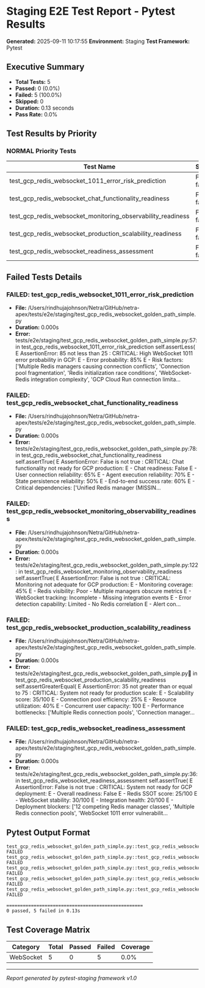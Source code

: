 # Staging E2E Test Report - Pytest Results

**Generated:** 2025-09-11 10:17:55
**Environment:** Staging
**Test Framework:** Pytest

## Executive Summary

- **Total Tests:** 5
- **Passed:** 0 (0.0%)
- **Failed:** 5 (100.0%)
- **Skipped:** 0
- **Duration:** 0.13 seconds
- **Pass Rate:** 0.0%

## Test Results by Priority

### NORMAL Priority Tests

| Test Name | Status | Duration | File |
|-----------|--------|----------|------|
| test_gcp_redis_websocket_1011_error_risk_prediction | FAIL failed | 0.000s | test_gcp_redis_websocket_golden_path_simple.py |
| test_gcp_redis_websocket_chat_functionality_readiness | FAIL failed | 0.000s | test_gcp_redis_websocket_golden_path_simple.py |
| test_gcp_redis_websocket_monitoring_observability_readiness | FAIL failed | 0.000s | test_gcp_redis_websocket_golden_path_simple.py |
| test_gcp_redis_websocket_production_scalability_readiness | FAIL failed | 0.000s | test_gcp_redis_websocket_golden_path_simple.py |
| test_gcp_redis_websocket_readiness_assessment | FAIL failed | 0.000s | test_gcp_redis_websocket_golden_path_simple.py |

## Failed Tests Details

### FAILED: test_gcp_redis_websocket_1011_error_risk_prediction
- **File:** /Users/rindhujajohnson/Netra/GitHub/netra-apex/tests/e2e/staging/test_gcp_redis_websocket_golden_path_simple.py
- **Duration:** 0.000s
- **Error:** tests/e2e/staging/test_gcp_redis_websocket_golden_path_simple.py:57: in test_gcp_redis_websocket_1011_error_risk_prediction
    self.assertLess(
E   AssertionError: 85 not less than 25 : CRITICAL: High WebSocket 1011 error probability in GCP:
E     - Error probability: 85%
E     - Risk factors: ['Multiple Redis managers causing connection conflicts', 'Connection pool fragmentation', 'Redis initialization race conditions', 'WebSocket-Redis integration complexity', 'GCP Cloud Run connection limita...

### FAILED: test_gcp_redis_websocket_chat_functionality_readiness
- **File:** /Users/rindhujajohnson/Netra/GitHub/netra-apex/tests/e2e/staging/test_gcp_redis_websocket_golden_path_simple.py
- **Duration:** 0.000s
- **Error:** tests/e2e/staging/test_gcp_redis_websocket_golden_path_simple.py:78: in test_gcp_redis_websocket_chat_functionality_readiness
    self.assertTrue(
E   AssertionError: False is not true : CRITICAL: Chat functionality not ready for GCP production:
E     - Chat readiness: False
E     - User connection reliability: 65%
E     - Agent execution reliability: 70%
E     - State persistence reliability: 50%
E     - End-to-end success rate: 60%
E     - Critical dependencies: ['Unified Redis manager (MISSIN...

### FAILED: test_gcp_redis_websocket_monitoring_observability_readiness
- **File:** /Users/rindhujajohnson/Netra/GitHub/netra-apex/tests/e2e/staging/test_gcp_redis_websocket_golden_path_simple.py
- **Duration:** 0.000s
- **Error:** tests/e2e/staging/test_gcp_redis_websocket_golden_path_simple.py:122: in test_gcp_redis_websocket_monitoring_observability_readiness
    self.assertTrue(
E   AssertionError: False is not true : CRITICAL: Monitoring not adequate for GCP production:
E     - Monitoring coverage: 45%
E     - Redis visibility: Poor - Multiple managers obscure metrics
E     - WebSocket tracking: Incomplete - Missing integration events
E     - Error detection capability: Limited - No Redis correlation
E     - Alert con...

### FAILED: test_gcp_redis_websocket_production_scalability_readiness
- **File:** /Users/rindhujajohnson/Netra/GitHub/netra-apex/tests/e2e/staging/test_gcp_redis_websocket_golden_path_simple.py
- **Duration:** 0.000s
- **Error:** tests/e2e/staging/test_gcp_redis_websocket_golden_path_simple.py:100: in test_gcp_redis_websocket_production_scalability_readiness
    self.assertGreaterEqual(
E   AssertionError: 35 not greater than or equal to 75 : CRITICAL: System not ready for production scale:
E     - Scalability score: 35/100
E     - Connection pool efficiency: 25%
E     - Resource utilization: 40%
E     - Concurrent user capacity: 100
E     - Performance bottlenecks: ['Multiple Redis connection pools', 'Connection manager...

### FAILED: test_gcp_redis_websocket_readiness_assessment
- **File:** /Users/rindhujajohnson/Netra/GitHub/netra-apex/tests/e2e/staging/test_gcp_redis_websocket_golden_path_simple.py
- **Duration:** 0.000s
- **Error:** tests/e2e/staging/test_gcp_redis_websocket_golden_path_simple.py:36: in test_gcp_redis_websocket_readiness_assessment
    self.assertTrue(
E   AssertionError: False is not true : CRITICAL: System not ready for GCP deployment:
E     - Overall readiness: False
E     - Redis SSOT score: 25/100
E     - WebSocket stability: 30/100
E     - Integration health: 20/100
E     - Deployment blockers: ['12 competing Redis manager classes', 'Multiple Redis connection pools', 'WebSocket 1011 error vulnerabilit...

## Pytest Output Format

```
test_gcp_redis_websocket_golden_path_simple.py::test_gcp_redis_websocket_1011_error_risk_prediction FAILED
test_gcp_redis_websocket_golden_path_simple.py::test_gcp_redis_websocket_chat_functionality_readiness FAILED
test_gcp_redis_websocket_golden_path_simple.py::test_gcp_redis_websocket_monitoring_observability_readiness FAILED
test_gcp_redis_websocket_golden_path_simple.py::test_gcp_redis_websocket_production_scalability_readiness FAILED
test_gcp_redis_websocket_golden_path_simple.py::test_gcp_redis_websocket_readiness_assessment FAILED

==================================================
0 passed, 5 failed in 0.13s
```

## Test Coverage Matrix

| Category | Total | Passed | Failed | Coverage |
|----------|-------|--------|--------|----------|
| WebSocket | 5 | 0 | 5 | 0.0% |

---
*Report generated by pytest-staging framework v1.0*
